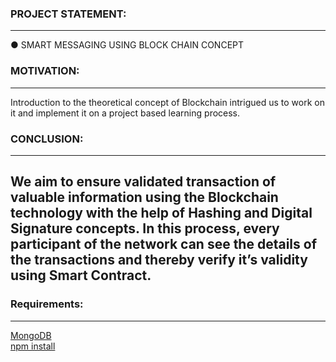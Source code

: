 ### PROJECT STATEMENT:
-------------------------
● SMART MESSAGING USING BLOCK CHAIN CONCEPT
### MOTIVATION:
-------------------------
Introduction to the theoretical concept of
Blockchain intrigued us to work on it and
implement it on a project based learning process.
### CONCLUSION:
-------------------------
We aim to ensure validated transaction of valuable
information using the Blockchain technology with
the help of Hashing and Digital Signature concepts.
In this process, every participant of the network
can see the details of the transactions and thereby
verify it’s validity using Smart Contract.
--------------------------

### Requirements:
--------------------------
[MongoDB](https://docs.mongodb.com/manual/installation/)\
[npm install](https://www.npmjs.com/get-npm)
